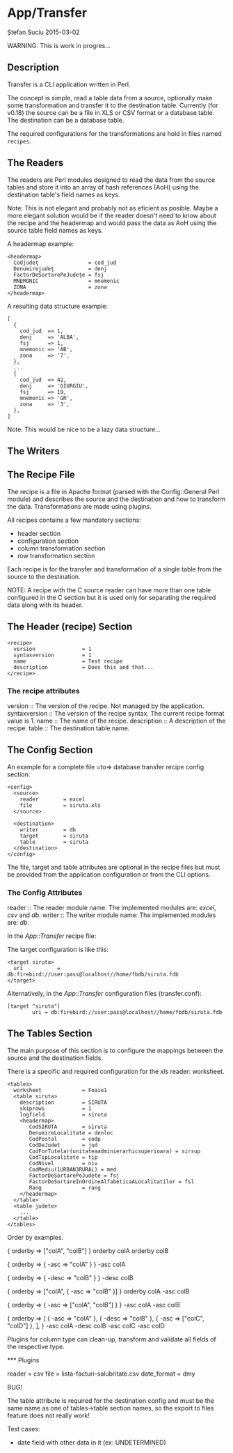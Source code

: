 App/Transfer
============
Ștefan Suciu
2015-03-02

WARNING: This is work in progres...


Description
-----------

Transfer is a CLI application written in Perl.

The concept is simple, read a table data from a source, optionally
make some transformation and transfer it to the destination table.
Currently (for v0.18) the source can be a file in XLS or CSV format or
a database table.  The destination can be a database table.

The required configurations for the transformations are hold in files
named `recipes`.


The Readers
-----------

The readers are Perl modules designed to read the data from the source
tables and store it into an array of hash references (AoH) using the
destination table's field names as keys.

Note: This is not elegant and probably not as eficient as posible.
Maybe a more elegant solution would be if the reader doesn't need to
know about the recipe and the headermap and would pass the data as AoH
using the source table field names as keys.

A headermap example:

    <headermap>
      Codjudeţ                = cod_jud
      Denumirejudeț           = denj
      FactorDeSortarePeJudețe = fsj
      MNEMONIC                = mnemonic
      ZONA                    = zona
    </headermap>

A resulting data structure example:

    [
      {
        cod_jud  => 1,
        denj     => 'ALBA',
        fsj      => 1,
        mnemonic => 'AB',
        zona     => '7',
      },
      ...
      {
        cod_jud  => 42,
        denj     => 'GIURGIU',
        fsj      => 19,
        mnemonic => 'GR',
        zona     => '3',
      },
    ]

Note: This would be nice to be a lazy data structure...


The Writers
-----------

The Recipe File
---------------

The recipe is a file in Apache format (parsed with the Config::General
Perl module) and describes the source and the destination and how to
transform the data.  Transformations are made using plugins.

All recipes contains a few mandatory sections:

- header section
- configuration section
- column transformation section
- row transformation section

Each recipe is for the transfer and transformation of a single table
from the source to the destination.

NOTE: A recipe with the C<excel> source reader can have more than one
table configured in the C<tables> section but it is used only for
separating the required data along with its header.


## The Header (recipe) Section ##

```
<recipe>
  version               = 1
  syntaxversion         = 1
  name                  = Test recipe
  description           = Does this and that...
</recipe>
```

### The recipe attributes ###

version       :: The version of the recipe.  Not managed by the application.
syntaxversion :: The version of the recipe syntax.  The current recipe format value is 1.
name          :: The name of the recipe.
description   :: A description of the recipe.
table         :: The destination table name.


## The Config Section ##

An example for a complete file =to=> database transfer recipe config
section:

```
<config>
  <source>
    reader        = excel
    file          = siruta.xls
  </source>

  <destination>
    writer        = db
    target        = siruta
    table         = siruta
  </destination>
</config>
```

The file, target and table attributes are optional in the recipe files
but must be provided from the application configuration or from the
CLI options.


### The Config Attributes ###

reader        :: The reader module name.  The implemented modules are: *excel*, *csv* and *db*.
writer        :: The writer module name:  The implemented modules are: *db*.

In the *App::Transfer* recipe file:

The target configuration is like this:

```
<target siruta>
  uri           = db:firebird://user:pass@localhost//home/fbdb/siruta.fdb
</target>
```

Alternatively, in the *App::Transfer* configuration files (transfer.conf):

```
[target "siruta"]
        uri = db:firebird://user:pass@localhost//home/fbdb/siruta.fdb
```

## The Tables Section ##

The main purpose of this section is to configure the mappings between
the source and the destination fields.

There is a specific and required configuration for the *xls* reader:
worksheet.


```
<tables>
  worksheet             = Foaie1
  <table siruta>
    description         = SIRUTA
    skiprows            = 1
    logfield            = siruta
    <headermap>
       CodSIRUTA        = siruta
       DenumireLocalitate = denloc
       CodPostal        = codp
       CodDeJudet       = jud
       CodForTutelar(unitateaadminierarhicsuperioara) = sirsup
       CodTipLocalitate = tip
       CodNivel         = niv
       CodMediu(1URBAN3RURAL) = med
       FactorDeSortarePeJudete = fsj
       FactorDeSortareInOrdineAlfabeticaALocalitatilor = fsl
       Rang             = rang
    </headermap>
  </table>
  <table judete>
    ...
  </table>
</tables>
```

Order by examples.

{ orderby => ["colA", "colB"] }
orderby   colA
orderby   colB

{ orderby => { -asc => "colA" } }
<orderby>
    -asc   colA
</orderby>

{ orderby => { -desc => "colB" } }
<orderby>
    -desc   colB
</orderby>

{ orderby => ["colA", { -asc => "colB" }] }
orderby   colA
<orderby>
    -asc   colB
</orderby>

{ orderby => { -asc => ["colA", "colB"] } }
<orderby>
    -asc   colA
    -asc   colB
</orderby>

{
  orderby => [
    { -asc => "colA" },
    { -desc => "colB" },
    { -asc => ["colC", "colD"] },
  ],
}
<orderby>
    -asc   colA
</orderby>
<orderby>
    -desc   colB
</orderby>
<orderby>
    -asc   colC
    -asc   colD
</orderby>


Plugins for column type can clean-up, transform and validate all
fields of the respective type.




*** Plugins

  <source>
    reader              = csv
    file                = lista-facturi-salubritate.csv
    date_format         = dmy
  </source>



BUG!

The table attribute is required for the destination config and must be
the same name as one of tables->table section names, so the export to
files feature does not really work!

Test cases:

- date field with other data in it (ex: UNDETERMINED)
